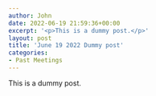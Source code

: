 ```yaml
---
author: John
date: 2022-06-19 21:59:36+00:00
excerpt: '<p>This is a dummy post.</p>'
layout: post
title: 'June 19 2022 Dummy post'
categories:
- Past Meetings
---
```


<p>This is a dummy post.</p>

